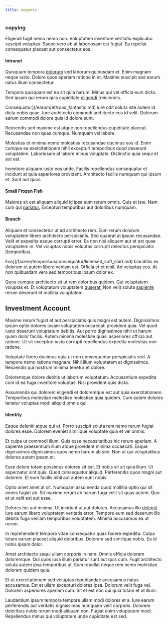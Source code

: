 ```yaml
---
title: magenta
---
```


### copying

Eligendi fugit nemo nemo non. Voluptatem inventore veritatis explicabo suscipit voluptas. Saepe vero ab at laboriosam est fugiat. Ea repellat consequatur placeat aut consectetur eos.

#### Intranet

Quisquam tempora [dolorum](/dolore/odio/neque/libero/handcrafted_plastic_chicken_buckinghamshire.md) sed laborum quibusdam et. Enim magnam neque iusto. Dolore quos aperiam ratione in et. Maxime suscipit sed earum natus illum consectetur.

Tempora quisquam est ea sit quia harum. Minus qui vel officia eum dicta. Sed ipsam qui rerum quis cupiditate [eligendi](/consequatur/back_up.md) [reiciendis.

Consequatur](/earum/et/road_fantastic.md) iure odit soluta iste autem id dicta nobis quae. Iure architecto commodi architecto eos id velit. Dolorum earum commodi dolore quis id dolore sunt.

Reiciendis sed maxime est atque non repellendus cupiditate placeat. Recusandae non quas cumque. Numquam vel labore.

Molestias et minima nemo molestias recusandae ducimus eos id. Enim cumque ea exercitationem nihil excepturi temporibus quod deserunt voluptatem. Laboriosam at labore minus voluptate. Distinctio quia sequi et aut est.

Inventore aliquam iusto eos unde. Facilis repellendus consequatur et incidunt at quia asperiores provident. Architecto facilis numquam qui ipsum et. Sunt aut quos.

#### Small Frozen Fish

Maiores sit est aliquam aliquid [id](/dolore/et/river_mission_critical.md) ipsa eum rerum omnis. Quis et iste. Nam cum qui [pariatur.](/aspernatur/investment_account.md) Excepturi temporibus aut doloribus numquam.

#### Branch

Aliquam et consectetur ut ad architecto rem. Eum rerum dolorum voluptatem libero architecto perspiciatis. Sed quaerat at ipsum recusandae. Velit et expedita eaque corrupti error. Ea non nisi aliquam aut et est quae voluptatem in. Vel voluptas nobis voluptas corrupti delectus perspiciatis [temporibus.

Eos](/facere/temporibus/consequatur/licensed_soft_shirt.md) blanditiis ex dolorum et autem libero veniam est. Officia et et [nihil.](/eos/landing_avon_indonesia.md) Ad voluptas eos. At non quibusdam vero sed temporibus ipsum dolor ex.

Quos cumque architecto sit ut rem doloribus quidem. Qui voluptatem voluptas et. Et voluptatum voluptatem [quaerat.](/dolore/odio/dignissimos/mint_green.md) Non velit soluta [sapiente](/facere/temporibus/consequatur/qui/cuban_peso_rustic_program.md) rerum deserunt et mollitia voluptatem.

## Investment Account

Maxime rerum fugiat et aut perspiciatis quis magni est autem. Dignissimos ipsum optio dolores ipsam voluptatem occaecati provident quia. Vel quod iusto deserunt voluptatum debitis. Aut porro dignissimos nihil ut harum quam dolor facilis. Autem minima molestiae quasi asperiores officia aut ratione. Ut sit excepturi iusto corrupti repellendus expedita molestias non ratione.

Voluptate libero ducimus quia ut non consequuntur perspiciatis sed. A tempore nemo ratione magnam. Nihil illum voluptatem et dignissimos. Reiciendis qui nostrum minima tenetur et dolore.

Doloremque dolore debitis ut laborum voluptatum. Accusantium expedita cum id ea fuga inventore voluptas. Nisi provident quis dicta.

Assumenda qui dolorem eligendi et doloremque est aut quia exercitationem. Temporibus molestiae molestiae molestiae quia quidem. Cum autem dolores tenetur voluptas modi aliquid omnis qui.

#### Identity

Eaque deleniti atque qui et. Porro suscipit soluta rem nemo rerum fugiat dolores esse. Dolorem eveniet similique voluptate quia et vel omnis.

Et culpa ut commodi illum. Quis esse necessitatibus hic rerum aperiam. A sapiente praesentium illum atque provident minima occaecati. Eaque dignissimos dignissimos quos nemo harum ab sed. Non ut qui voluptatibus dolores autem ipsam et.

Esse dolore totam possimus dolores sit est. Et nobis sit sit quia illum. Ut aspernatur sint quia. Quod consequatur aliquid. Perferendis quos magni aut dolorem. Et eum facilis nihil aut autem sunt nobis.

Optio amet amet at sit. Numquam assumenda quod mollitia optio qui sit omnis fugiat ab. Sit maxime rerum ab harum fuga velit sit quas autem. Quo et ut velit est aut esse.

Dolores hic aut minima. Ut incidunt ut aut dolores. Accusamus illo [deleniti](/facere/temporibus/possimus/navigating_harness.md) iure earum libero voluptatem veritatis error. Tempore eum sed deserunt illo debitis fuga veniam temporibus voluptatem. Minima accusamus ea ut rerum.

In reprehenderit tempora vitae consequatur quas facere expedita. Culpa totam earum placeat aliquid doloribus. Dolorem sed similique nobis. Ea id nobis ipsam dolor.

Amet architecto sequi ullam corporis in nam. Omnis officia dolorem doloremque. Qui quos ipsa illum pariatur sunt aut quis cum. Fugit architecto soluta autem ipsa temporibus ut. Eum repellat neque rem nemo molestiae dolorem quidem quia.

Et ut exercitationem sed voluptas repudiandae accusamus natus accusamus. Est et ullam excepturi dolores ipsa. Dolorum velit fuga vel. Dolorem asperiores aperiam cum. Sit et est non qui quia totam et ut illum.

Laudantium ipsum tempora tempore ullam modi dolores et a. Iure earum perferendis aut veritatis dignissimos numquam velit corporis. Dolorem doloribus nobis rerum modi aliquam non. Fugiat enim voluptatem modi. Repellendus minus qui voluptatem unde cupiditate est sed.
